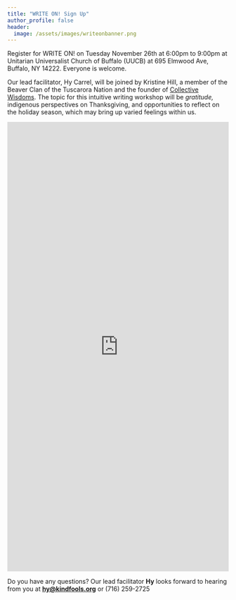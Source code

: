 ```yaml
---
title: "WRITE ON! Sign Up"
author_profile: false
header:
  image: /assets/images/writeonbanner.png
---
```


Register for WRITE ON! on Tuesday November 26th at 6:00pm to 9:00pm
at Unitarian Universalist Church of Buffalo (UUCB) at 695 Elmwood Ave,
Buffalo, NY 14222. Everyone is welcome.

Our lead facilitator, Hy Carrel, will be joined by Kristine Hill, a member of the Beaver Clan of the Tuscarora Nation and the founder of [Collective Wisdoms](http://collectivewisdoms.org/). The topic for this intuitive writing workshop will be *gratitude,* indigenous perspectives on Thanksgiving, and opportunities to reflect on the holiday season, which may bring up varied feelings within us.

<iframe src="https://docs.google.com/forms/d/e/1FAIpQLSek_PrcGqo_f9EajHCTh6m_Bg7T76rrjXrG3EChmPoMTyvUvg/viewform?embedded=true&usp=pp_url&entry.1094639681=Tues+Nov+26th+at+6:00pm+at+UUCB" width="100%" height="1020" frameborder="0" marginheight="0" marginwidth="0" onload = "window.parent.scrollTo(0,0)">Loading…</iframe>

Do you have any questions? Our lead facilitator **Hy** looks forward to hearing from you at **[hy@kindfools.org](mailto:hy@kindfools.org)** or (716) 259-2725
